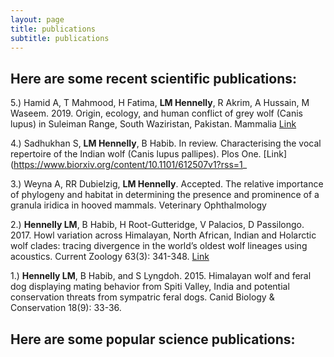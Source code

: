 ```yaml
---
layout: page
title: publications
subtitle: publications
---
```


## Here are some recent scientific publications:

5.) Hamid A, T Mahmood, H Fatima, **LM Hennelly**, R Akrim, A Hussain, M
Waseem. 2019. Origin, ecology, and human conflict of grey wolf (Canis lupus) in
Suleiman Range, South Waziristan, Pakistan. Mammalia [Link](https://www.degruyter.com/view/j/mamm.ahead-of-print/mammalia-2018-0167/mammalia-2018-0167.xml)

4.) Sadhukhan S, **LM Hennelly**, B Habib. In review. Characterising the vocal
repertoire of the Indian wolf (Canis lupus pallipes). Plos One. [Link](https://www.biorxiv.org/content/10.1101/612507v1?rss=1_

3.) Weyna A, RR Dubielzig, **LM Hennelly**. Accepted. The relative importance of
phylogeny and habitat in determining the presence and prominence of a granula
iridica in hooved mammals. Veterinary Ophthalmology

2.) **Hennelly LM**, B Habib, H Root-Gutteridge, V Palacios, D Passilongo. 2017.
Howl variation across Himalayan, North African, Indian and Holarctic wolf
clades: tracing divergence in the world’s oldest wolf lineages using acoustics.
Current Zoology 63(3): 341-348. [Link](https://academic.oup.com/cz/article/63/3/341/3002317)

1.) **Hennelly LM**, B Habib, and S Lyngdoh. 2015. Himalayan wolf and feral dog
displaying mating behavior from Spiti Valley, India and potential conservation
threats from sympatric feral dogs. Canid Biology & Conservation 18(9): 33-36.

## Here are some popular science publications: 






